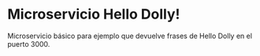 # Microservicio Hello Dolly!
Microservicio básico para ejemplo
que devuelve frases de Hello Dolly en el puerto 3000.